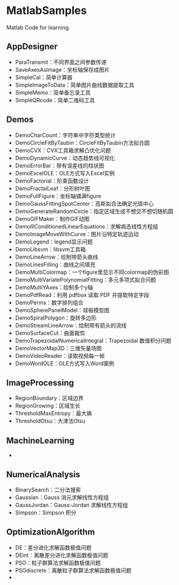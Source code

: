 # MatlabSamples
Matlab Code for learning.

## AppDesigner

- ParaTransmit：不同界面之间参数传递
- SaveAxesAsImage：坐标轴保存成图片
- SimpleCal：简单计算器
- SimpleImageToData：简单图片曲线数据提取工具
- SimpleMemo：简单备忘录工具
- SimpleQRcode：简单二维码工具

## Demos

- DemoCharCount：字符串中字符类型统计
- DemoCircleFitByTaubin：CircleFitByTaubin方法拟合圆
- DemoCVX：CVX工具箱求解凸优化问题
- DemoDynamicCurve：动态趋势线可视化
- DemoErrorBar：带有误差线的柱状图
- DemoExcelOLE：OLE方式写入Excel实例
- DemoFactorial：阶乘函数设计
- DemoFractalLeaf：分形树叶图
- DemoFullFigure：坐标轴铺满figure
- DemoGaussFittingSpotCenter：高斯拟合法确定光斑中心
- DemoGenerateRandomCircle：指定区域生成不想交不想切随机圆
- DemoGIFMaker：制作GIF动图
- DemoIllConditionedLinearEquations：求解病态线性方程组
- DemoImageMoveWithCurve：图片沿特定轨迹运动
- DemoLegend：legend显示问题
- DemoLibsvm：libsvm工具箱
- DemoLineArrow：绘制带箭头曲线
- DemoLinesFilling：曲线之间填充
- DemoMultiColormap：一个figure里显示不同colormap的伪彩图
- DemoMultiVariatePolynomialFitting：多元多项式拟合问题
- DemoMultiYAxes：绘制多个y轴
- DemoPdfRead：利用 pdfbox 读取 PDF 并提取特定字段 
- DemoPerms：数字排列组合
- DemoSpherePanelModel：球板模型图
- DemoSpiralPolygon：旋转多边形
- DemoStreamLineArrow：绘制带有箭头的流线
- DemoSurfaceCut：曲面裁剪
- DemoTrapezoidalNumericalIntegral：Trapezoidal 数值积分问题
- DemoVectorMap3D：三维矢量场图
- DemoVideoReader：读取视频每一帧
- DemoWordOLE：OLE方式写入Word案例

## ImageProcessing

- RegionBoundary：区域边界
- RegionGrowing：区域生长
- ThresholdMaxEntropy：最大熵
- ThresholdOtsu：大津法Otsu

## MachineLearning

- 

## NumericalAnalysis

- BinarySearch：二分法搜索
- Gaussian：Gauss 消元求解线性方程组
- GaussJordan：Gauss-Jordan 求解线性方程组
- Simpson：Simpson 积分


## OptimizationAlgorithm

- DE：差分进化求解函数极值问题
- DEint：离散差分进化求解函数极值问题
- PSO：粒子群算法求解函数极值问题
- PSOdiscrete：离散粒子群算法求解函数极值问题
- 